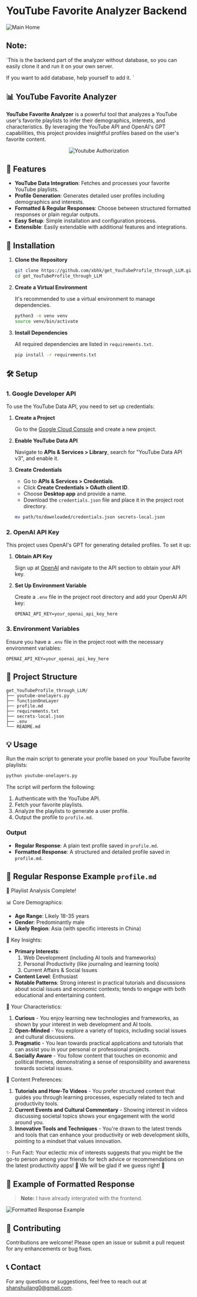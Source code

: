 
# YouTube Favorite Analyzer Backend

![Main Home](./images/mainHome.png)

## Note:

`This is the backend part of the analyzer without database, so you can easily clone it and run it on your own server.

If you want to add database, help yourself to add it.
`

## 📊 YouTube Favorite Analyzer

**YouTube Favorite Analyzer** is a powerful tool that analyzes a YouTube user's favorite playlists to infer their demographics, interests, and characteristics. By leveraging the YouTube API and OpenAI's GPT capabilities, this project provides insightful profiles based on the user's favorite content.

<p align="center">
    <img src="./images/youtubeAuthorization.png" alt="Youtube Authorization">
</p>

## 🚀 Features

- **YouTube Data Integration**: Fetches and processes your favorite YouTube playlists.
- **Profile Generation**: Generates detailed user profiles including demographics and interests.
- **Formatted & Regular Responses**: Choose between structured formatted responses or plain regular outputs.
- **Easy Setup**: Simple installation and configuration process.
- **Extensible**: Easily extendable with additional features and integrations.

## 🔧 Installation

1. **Clone the Repository**

   ```bash
   git clone https://github.com/xbhk/get_YouTubeProfile_through_LLM.git
   cd get_YouTubeProfile_through_LLM
   ```

2. **Create a Virtual Environment**

   It's recommended to use a virtual environment to manage dependencies.

   ```bash
   python3 -m venv venv
   source venv/bin/activate
   ```

3. **Install Dependencies**

   All required dependencies are listed in `requirements.txt`.

   ```bash
   pip install -r requirements.txt
   ```

## 🛠️ Setup

### 1. Google Developer API

To use the YouTube Data API, you need to set up credentials:

1. **Create a Project**

   Go to the [Google Cloud Console](https://console.cloud.google.com/) and create a new project.

2. **Enable YouTube Data API**

   Navigate to **APIs & Services > Library**, search for "YouTube Data API v3", and enable it.

3. **Create Credentials**

   - Go to **APIs & Services > Credentials**.
   - Click **Create Credentials > OAuth client ID**.
   - Choose **Desktop app** and provide a name.
   - Download the `credentials.json` file and place it in the project root directory.

   ```bash
   mv path/to/downloaded/credentials.json secrets-local.json
   ```

### 2. OpenAI API Key

This project uses OpenAI's GPT for generating detailed profiles. To set it up:

1. **Obtain API Key**

   Sign up at [OpenAI](https://platform.openai.com/) and navigate to the API section to obtain your API key.

2. **Set Up Environment Variable**

   Create a `.env` file in the project root directory and add your OpenAI API key:

   ```env
   OPENAI_API_KEY=your_openai_api_key_here
   ```

### 3. Environment Variables

Ensure you have a `.env` file in the project root with the necessary environment variables:

```env
OPENAI_API_KEY=your_openai_api_key_here
```

## 📁 Project Structure

```
get_YouTubeProfile_through_LLM/
├── youtube-onelayers.py
├── functionOneLayer
├── profile.md
├── requirements.txt
├── secrets-local.json
├── .env
└── README.md
```

## 💡 Usage

Run the main script to generate your profile based on your YouTube favorite playlists:

```bash
python youtube-onelayers.py
```

The script will perform the following:

1. Authenticate with the YouTube API.
2. Fetch your favorite playlists.
3. Analyze the playlists to generate a user profile.
4. Output the profile to `profile.md`.

### Output

- **Regular Response**: A plain text profile saved in `profile.md`.
- **Formatted Response**: A structured and detailed profile saved in `profile.md`.


## 📄 Regular Response Example `profile.md`

🤯 Playlist Analysis Complete!

📊 Core Demographics:
- **Age Range**: Likely 18-35 years
- **Gender**: Predominantly male
- **Likely Region**: Asia (with specific interests in China)

🎯 Key Insights:
- **Primary Interests**: 
  1. Web Development (including AI tools and frameworks)
  2. Personal Productivity (like journaling and learning tools)
  3. Current Affairs & Social Issues
- **Content Level**: Enthusiast 
- **Notable Patterns**: Strong interest in practical tutorials and discussions about social issues and economic contexts; tends to engage with both educational and entertaining content.

🧝 Your Characteristics:
1. **Curious** - You enjoy learning new technologies and frameworks, as shown by your interest in web development and AI tools.
2. **Open-Minded** - You explore a variety of topics, including social issues and cultural discussions.
3. **Pragmatic** - You lean towards practical applications and tutorials that can assist you in your personal or professional projects.
4. **Socially Aware** - You follow content that touches on economic and political themes, demonstrating a sense of responsibility and awareness towards societal issues.

🌟 Content Preferences:
1. **Tutorials and How-To Videos** - You prefer structured content that guides you through learning processes, especially related to tech and productivity tools.
2. **Current Events and Cultural Commentary** - Showing interest in videos discussing societal topics shows your engagement with the world around you.
3. **Innovative Tools and Techniques** - You're drawn to the latest trends and tools that can enhance your productivity or web development skills, pointing to a mindset that values innovation.

✨ Fun Fact: Your eclectic mix of interests suggests that you might be the go-to person among your friends for tech advice or recommendations on the latest productivity apps! 🧐 We will be glad if we guess right! 🧐

## 📄 Example of Formatted Response

> **Note:** I have already intergrated with the frontend.

![Formatted Response Example](./images/formattedResponse.png)

## 🤝 Contributing

Contributions are welcome! Please open an issue or submit a pull request for any enhancements or bug fixes.

## 📞 Contact

For any questions or suggestions, feel free to reach out at [shanshuilang0@gmail.com](mailto:shanshuilang0@gmail.com).


